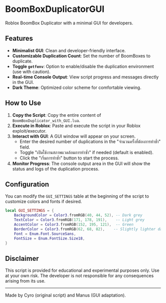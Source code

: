 # BoomBoxDuplicatorGUI

Roblox BoomBox Duplicator with a minimal GUI for developers.

## Features

*   **Minimalist GUI**: Clean and developer-friendly interface.
*   **Customizable Duplication Count**: Set the number of BoomBoxes to duplicate.
*   **Toggle `getfenv`**: Option to enable/disable the duplication environment (use with caution).
*   **Real-time Console Output**: View script progress and messages directly in the GUI.
*   **Dark Theme**: Optimized color scheme for comfortable viewing.

## How to Use

1.  **Copy the Script**: Copy the entire content of `BoomBoxDuplicator_with_GUI.lua`.
2.  **Execute in Roblox**: Paste and execute the script in your Roblox exploit/executor.
3.  **Interact with GUI**: A GUI window will appear on your screen.
    *   Enter the desired number of duplications in the "จำนวนครั้งที่ต้องการทำซ้ำ" field.
    *   Toggle "เปิดใช้งานสภาพแวดล้อมการทำซ้ำ" if needed (default is enabled).
    *   Click the "เริ่มการทำซ้ำ" button to start the process.
4.  **Monitor Progress**: The console output area in the GUI will show the status and logs of the duplication process.

## Configuration

You can modify the `GUI_SETTINGS` table at the beginning of the script to customize colors and fonts if desired.

```lua
local GUI_SETTINGS = {
    BackgroundColor = Color3.fromRGB(40, 44, 52), -- Dark grey
    TextColor = Color3.fromRGB(171, 178, 191),    -- Light grey
    AccentColor = Color3.fromRGB(152, 195, 121),  -- Green
    BorderColor = Color3.fromRGB(62, 68, 82),    -- Slightly lighter dark grey
    Font = Enum.Font.SourceSans,
    FontSize = Enum.FontSize.Size18,
}
```

## Disclaimer

This script is provided for educational and experimental purposes only. Use at your own risk. The developer is not responsible for any consequences arising from its use.

---

Made by Cyro (original script) and Manus (GUI adaptation).
